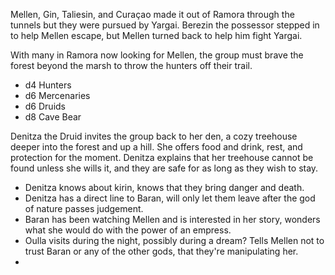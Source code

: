 Mellen, Gin, Taliesin, and Curaçao made it out of Ramora through the tunnels but they were pursued by Yargai. Berezin the possessor stepped in to help Mellen escape, but Mellen turned back to help him fight Yargai.

With many in Ramora now looking for Mellen, the group must brave the forest beyond the marsh to throw the hunters off their trail.

- d4 Hunters
- d6 Mercenaries
- d6 Druids
- d8 Cave Bear

Denitza the Druid invites the group back to her den, a cozy treehouse deeper into the forest and up a hill. She offers food and drink, rest, and protection for the moment. Denitza explains that her treehouse cannot be found unless she wills it, and they are safe for as long as they wish to stay.



- Denitza knows about kirin, knows that they bring danger and death.
- Denitza has a direct line to Baran, will only let them leave after the god of nature passes judgement.
- Baran has been watching Mellen and is interested in her story, wonders what she would do with the power of an empress.
- Oulla visits during the night, possibly during a dream? Tells Mellen not to trust Baran or any of the other gods, that they're manipulating her.
- 